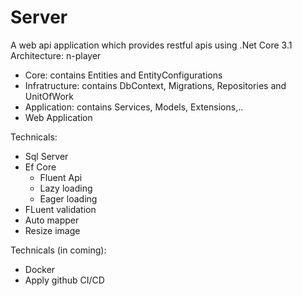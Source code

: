# Server
A web api application which provides restful apis using .Net Core 3.1
Architecture: n-player
  - Core: contains Entities and EntityConfigurations
  - Infratructure: contains DbContext, Migrations, Repositories and UnitOfWork
  - Application: contains Services, Models, Extensions,..
  - Web Application

Technicals:
  - Sql Server
  - Ef Core
    - Fluent Api
    - Lazy loading
    - Eager loading
  - FLuent validation
  - Auto mapper
  - Resize image

Technicals (in coming):
  - Docker
  - Apply github CI/CD
